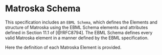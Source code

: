 
# Matroska Schema

This specification includes an `EBML Schema`, which defines the Elements and structure
of Matroska using the EBML Schema elements and attributes defined in Section 11.1 of [@!RFC8794].
The EBML Schema defines every valid Matroska element in a manner defined by the EBML specification.

Here the definition of each Matroska Element is provided.

